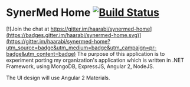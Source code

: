 SynerMed Home [![Build Status](https://travis-ci.org/haarabi/synermed-home.svg?branch=master)](https://travis-ci.org/haarabi/synermed-home)
===

[![Join the chat at https://gitter.im/haarabi/synermed-home](https://badges.gitter.im/haarabi/synermed-home.svg)](https://gitter.im/haarabi/synermed-home?utm_source=badge&utm_medium=badge&utm_campaign=pr-badge&utm_content=badge)
The purpose of this application is to experiment porting my organization's application which is written in .NET Framework, 
using MongoDB, ExpressJS, Angular 2, NodeJS.

The UI design will use Angular 2 Materials.

